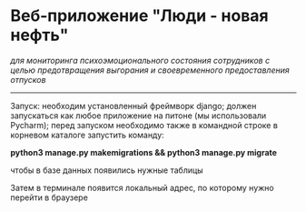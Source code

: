 # **Веб-приложение "Люди - новая нефть"**

*для мониторинга психоэмоционального состояния сотрудников
с целью предотвращения выгорания и своевременного предоставления отпусков*
***
Запуск: необходим установленный фреймворк django; должен запускаться
как любое приложение на питоне (мы использовали Pycharm);
перед запуском необходимо также в командной строке в корневом каталоге 
запустить команду:

**python3 manage.py makemigrations && python3 manage.py migrate**

чтобы в базе данных появились нужные таблицы

Затем в терминале появится локальный адрес, по которому нужно перейти в браузере

